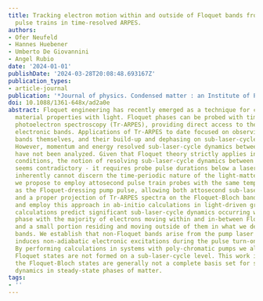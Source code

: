 ```yaml
---
title: Tracking electron motion within and outside of Floquet bands from attosecond
  pulse trains in time-resolved ARPES.
authors:
- Ofer Neufeld
- Hannes Huebener
- Umberto De Giovannini
- Angel Rubio
date: '2024-01-01'
publishDate: '2024-03-28T20:08:48.693167Z'
publication_types:
- article-journal
publication: '*Journal of physics. Condensed matter : an Institute of Physics journal*'
doi: 10.1088/1361-648x/ad2a0e
abstract: Floquet engineering has recently emerged as a technique for controlling
  material properties with light. Floquet phases can be probed with time- and angle-resolved
  photoelectron spectroscopy (Tr-ARPES), providing direct access to the laser-dressed
  electronic bands. Applications of Tr-ARPES to date focused on observing the Floquet-Bloch
  bands themselves, and their build-up and dephasing on sub-laser-cycle timescales.
  However, momentum and energy resolved sub-laser-cycle dynamics between Floquet bands
  have not been analyzed. Given that Floquet theory strictly applies in time-periodic
  conditions, the notion of resolving sub-laser-cycle dynamics between Floquet states
  seems contradictory - it requires probe pulse durations below a laser cycle that
  inherently cannot discern the time-periodic nature of the light-matter system. Here
  we propose to employ attosecond pulse train probes with the same temporal periodicity
  as the Floquet-dressing pump pulse, allowing both attosecond sub-laser-cycle resolution
  and a proper projection of Tr-ARPES spectra on the Floquet-Bloch bands. We formulate
  and employ this approach in ab-initio calculations in light-driven graphene. Our
  calculations predict significant sub-laser-cycle dynamics occurring within the Floquet
  phase with the majority of electrons moving within and in-between Floquet bands,
  and a small portion residing and moving outside of them in what we denote as ŉon-Floquet'
  bands. We establish that non-Floquet bands arise from the pump laser envelope that
  induces non-adiabatic electronic excitations during the pulse turn-on and turn-off.
  By performing calculations in systems with poly-chromatic pumps we also show that
  Floquet states are not formed on a sub-laser-cycle level. This work indicates that
  the Floquet-Bloch states are generally not a complete basis set for sub-laser-cycle
  dynamics in steady-state phases of matter.
tags:
- ''
---
```

